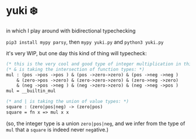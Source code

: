 # yuki ❄️
in which I play around with bidirectional typechecking

`pip3 install mypy parsy`, then `mypy yuki.py` and `python3 yuki.py`

it's very WIP, but one day this kind of thing will typecheck:

```ml
(* this is the very cool and good type of integer multiplication in this type system *)
(* & is taking the intersection of function types: *)
mul : (pos ->pos ->pos ) & (pos ->zero->zero) & (pos ->neg ->neg )
    & (zero->pos ->zero) & (zero->zero->zero) & (zero->neg ->zero)
    & (neg ->pos ->neg ) & (neg ->zero->zero) & (neg ->neg ->pos )
mul = __builtin_mul

(* and | is taking the union of value types: *)
square : (zero|pos|neg) -> (zero|pos)
square = fn x => mul x x
```

(so, the integer type is a union `zero|pos|neg`, and we infer from the type of `mul` that a `square` is indeed never `neg`ative.)
